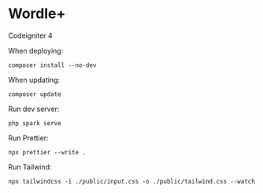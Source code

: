 # Wordle+

Codeigniter 4

When deploying:

``` composer install --no-dev ```

When updating:

``` composer update ```

Run dev server:

``` php spark serve ```

Run Prettier:

``` npx prettier --write . ```

Run Tailwind:

``` npx tailwindcss -i ./public/input.css -o ./public/tailwind.css --watch ```